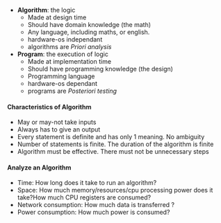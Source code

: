 - **Algorithm**: the logic
	- Made at design time
	- Should have domain knowledge (the math)
	- Any language, including maths, or english.
	- hardware-os independant
	- algorithms are *Priori analysis*
- **Program**: the execution of logic
	- Made at implementation time
	- Should have programming knowledge (the design)
	- Programming language
	- hardware-os dependant
	- programs are *Posteriori testing*

#### Characteristics of Algorithm
- May or may-not take inputs
- Always has to give an output
- Every statement is definite and has only 1 meaning. No ambiguity
- Number of statements is finite. The duration of the algorithm is finite
- Algorithm must be effective. There must not be unnecessary steps

#### Analyze an Algorithm
- Time: How long does it take to run an algorithm?
- Space: How much memory/resources/cpu processing power does it take?How much CPU registers are consumed?
- Network consumption: How much data is transferred ?
- Power consumption: How much power is consumed?
